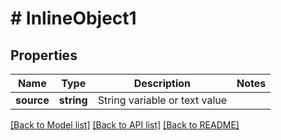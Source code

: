 # # InlineObject1

## Properties

Name | Type | Description | Notes
------------ | ------------- | ------------- | -------------
**source** | **string** | String variable or text value |

[[Back to Model list]](../../README.md#models) [[Back to API list]](../../README.md#endpoints) [[Back to README]](../../README.md)
